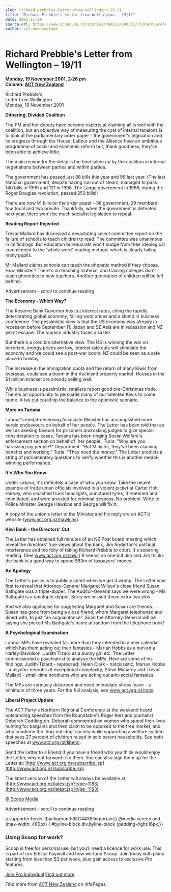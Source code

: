 ```yaml
---
slug: richard-prebbles-letter-from-wellington-19-11
title: "Richard Prebble's Letter from Wellington – 19/11"
date: 2001-11-19
source-url: https://www.scoop.co.nz/stories/PA0111/S00331/richard-prebbles-letter-from-wellington-1911.htm
author: act-new-zealand
---
```

Richard Prebble's Letter from Wellington – 19/11
================================================

**Monday, 19 November 2001, 2:26 pm**  
**Column: [ACT New Zealand](https://info.scoop.co.nz/ACT_New_Zealand)**

Richard Prebble's  
Letter from Wellington  
Monday, 19 November 2001

  
**Dithering, Divided Coalition**

The PM and her deputy have become experts at claiming all is well with the coalition, but an objective way of measuring the cost of internal tensions is to look at the parliamentary order paper - the government's legislation and its progress through the House. Labour and the Alliance have an ambitious programme of social and economic reform but, thank goodness, they've been able to achieve little.

The main reason for the delay is the time taken up by the coalition in internal negotiations between parties and within parties.

The government has passed just 88 bills this year and 99 last year. (The last National government, despite having run out of steam, managed to pass 140 bills in 1999 and 121 in 1998. The Lange government in 1988, during the Roger Douglas revolution, passed 250 bills!)

There are now 91 bills on the order paper - 56 government, 29 members' four local and two private. Thankfully, when the government is defeated next year, there won't be much socialist legislation to repeal.

**Reading Report Rejected**

Trevor Mallard has dismissed a devastating select committee report on the failure of schools to teach children to read. The committee was unanimous in its findings. But education bureaucrats won't budge from their ideological commitment to the 'whole word' reading method, which is clearly failing many pupils.

Mr Mallard claims schools can teach the phonetic method if they choose. How, Minister? There's no teaching material, and training colleges don't teach phonetics to new teachers. Another generation of children will be left behind.

Advertisement - scroll to continue reading





**The Economy - Which Way?**

The Reserve Bank Governor has cut interest rates, citing the rapidly deteriorating global economy, falling wool prices and a slump in business confidence. The pessimistic view is that the US economy was already in recession before September 11, Japan and SE Asia are in recession and NZ won't escape. The tourism industry faces disaster.

But there's a credible alternative view. The US is winning the war on terrorism, energy prices are low, interest rate cuts will stimulate the economy and we could see a post-war boom. NZ could be seen as a safe place to holiday.

The increase in the immigration quota and the return of many Kiwis from overseas, could see a boom in the Auckland property market. Houses in the $1 million bracket are already selling well.

While business is pessimistic, retailers report good pre-Christmas trade. There's an opportunity to persuade many of our talented Kiwis to come home. A tax cut could tip the balance to the optimistic scenario.

**More on Tariana**

Labour's medal-deserving Associate Minister has accomplished more heroic endeavours on behalf of her people. The Letter has been told that as well as seeking favours for prisoners and asking judges to give special consideration to cases, Tariana has been ringing Social Welfare's enforcement section on behalf of 'her people'. Turia: "Why are you harassing my people?" Department: "But Minister, they've been claiming benefits and working." Turia: "They need the money." The Letter predicts a string of parliamentary questions to verify whether this is another medal-winning performance.

**It's Who You Know**

Under Labour, it's definitely a case of who you know. Take the recent example of trade union officials involved in a violent picket at Carter Holt Harvey, who smashed truck headlights, punctured tyres, threatened and intimidated, and were arrested for criminal trespass. No problem. Write to Police Minister George Hawkins and George will fix it.

A copy of the union's letter to the Minister and his reply are on ACT's website (www.act.org.nz/hawkins).

**Kiwi Bank - the Directors' Cut**

The Letter has obtained full minutes of an NZ Post board meeting which reveal the directors' true views about the bank, Jim Anderton's political interference and the folly of taking Richard Prebble to court. It's sobering reading. (See www.act.org.nz/kiwi.) It seems no one but Jim and Jim thinks the bank is a good way to spend $83m of taxpayers' money.

**An Apology**

The Letter's policy is to publicly admit when we get it wrong. The Letter was first to reveal that Attorney-General Margaret Wilson's close friend Susan Bathgate was a triple-dipper. The Auditor-General says we were wrong - Ms Bathgate is a quintuple-dipper. Sorry we missed those extra two jobs.

And we also apologise for suggesting Margaret and Susan are friends. Susan has gone from being a close friend, whom Margaret telephoned and dined with, to just "an acquaintance". Soon the Attorney-General will be saying she picked Ms Bathgate's name at random from the telephone book!

**A Psychological Examination**

Labour MPs have revealed far more than they intended in a new calendar which has them acting out their fantasies - Marian Hobbs as a nun on a Harley-Davidson, Judith Tizard as a bunny girl etc. The Letter commissioned a psychiatrist to analyse the MPs. Here are some of his findings: Judith Tizard - repressed; Helen Clark - narcissistic; Marian Hobbs - a psycho-neurotic of exceptional complexity; Steve Maharey and Trevor Mallard - small-time hoodlums who are acting out anti-social fantasies.

The MPs are seriously disturbed and need immediate stress leave - a minimum of three years. For the full analysis, see www.act.org.nz/nuts.

**Liberal Project Update**

The ACT Party's Northern Regional Conference at the weekend heard outstanding speeches from the Roundtable's Roger Kerr and journalist Deborah Coddington. Deborah commented on women who spend their lives hunting for bargains and then claim to be opposed to the free market, and who condemn the 'dog-eat-dog' society while supporting a welfare system that sees 27 percent of children raised in solo parent households. See both speeches at www.act.org.nz/liberal.

Send the Letter to a Friend If you have a friend who you think would enjoy the Letter, why not forward it to them. You can also sign them up for the Letter at: [http://www.act.org.nz/subscribe.jsp](http://www.act.org.nz/subscribe.jsp)

The latest version of the Letter will always be available at [http://www.act.org.nz/latest.jsp?type=1183](http://www.act.org.nz/latest.jsp?type=1183)

  

[© Scoop Media](http://www.scoop.co.nz/about/terms.html)  

Advertisement - scroll to continue reading



a.supporter:hover {background:#EC4438!important;} @media screen and (max-width: 480px) { #byline-block div.byline-block {padding-right:16px;}}

### Using Scoop for work?

Scoop is free for personal use, but you’ll need a licence for work use. This is part of our Ethical Paywall and how we fund Scoop. Join today with plans starting from less than $3 per week, plus gain access to exclusive _Pro_ features.  
  
[Join Pro Individual](https://pro.scoop.co.nz/Individual/?from=ProIn24) [Find out more](https://pro.scoop.co.nz/using-scoop-for-work/?from=ProIn24)

Find more from [ACT New Zealand](https://info.scoop.co.nz/ACT_New_Zealand) on InfoPages.